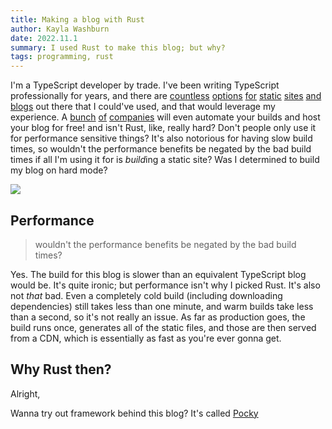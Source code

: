 ```yaml
---
title: Making a blog with Rust
author: Kayla Washburn
date: 2022.11.1
summary: I used Rust to make this blog; but why?
tags: programming, rust
---
```


I'm a TypeScript developer by trade. I've been writing TypeScript professionally for
years, and there are [countless](https://nextjs.org) [options](https://nuxtjs.org)
[for](https://kit.svelte.dev) [static](https://jekyllrb.com) [sites](https://gohugo.io)
[and](https://www.gatsbyjs.com) [blogs](https://docusaurus.io) out there that I could've
used, and that would leverage my experience. A [bunch](https://vercel.com)
[of](https://www.netlify.com) [companies](https://render.com) will even automate your
builds and host your blog for free! and isn't Rust, like, really hard? Don't people only
use it for performance sensitive things? It's also notorious for having slow build times,
so wouldn't the performance benefits be negated by the bad build times if all I'm using it
for is *build*ing a static site? Was I determined to build my blog on hard mode?

![](https://cdn.mckayla.cloud/-/16a595829d914009bdc6f49d101c37a9/cover.avif)

## Performance

> wouldn't the performance benefits be negated by the bad build times?

Yes. The build for this blog is slower than an equivalent TypeScript blog would be.
It's quite ironic; but performance isn't why I picked Rust. It's also not _that_ bad.
Even a completely cold build (including downloading dependencies) still takes less than
one minute, and warm builds take less than a second, so it's not really an issue. As far
as production goes, the build runs once, generates all of the static files, and those are
then served from a CDN, which is essentially as fast as you're ever gonna get.

## Why Rust then?

Alright,

Wanna try out framework behind this blog? It's called [Pocky](https://crates.io/crates/pocky)
